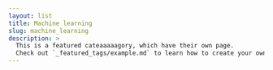 ```yaml
---
layout: list
title: Machine learning
slug: machine_learning
description: >
  This is a featured cateaaaaagory, which have their own page.
  Check out `_featured_tags/example.md` to learn how to create your own.
---
```

